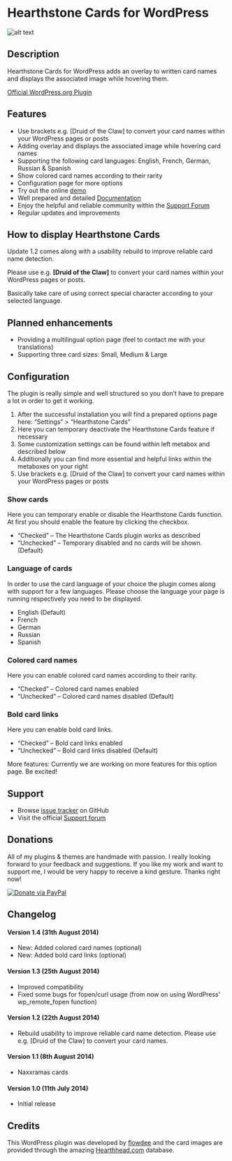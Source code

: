 # Hearthstone Cards for WordPress

![alt text](http://cdn.flowdee.de/assets/plugins/hearthstone-cards-for-wordpress-banner.png "Hearthstone Cards for WordPress")

## Description
Hearthstone Cards for WordPress adds an overlay to written card names and displays the associated image while hovering them.

[Official WordPress.org Plugin](http://wordpress.org/plugins/hearthstone-cards/)

## Features

* Use brackets e.g. [Druid of the Claw] to convert your card names within your WordPress pages or posts
* Adding overlay and displays the associated image while hovering card names
* Supporting the following card languages: English, French, German, Russian & Spanish
* Show colored card names according to their rarity
* Configuration page for more options
* Try out the online [demo](http://coder.flowdee.de/hearthstone-cards-for-wordpress/demo/)
* Well prepared and detailed [Documentation](http://coder.flowdee.de/hearthstone-cards-for-wordpress/documentation/)
* Enjoy the helpful and reliable community within the [Support Forum](http://coder.flowdee.de/forum/)
* Regular updates and improvements

## How to display Hearthstone Cards
Update 1.2 comes along with a usability rebuild to improve reliable card name detection.

Please use e.g. **[Druid of the Claw]** to convert your card names within your WordPress pages or posts.

Basically take care of using correct special character according to your selected language.

## Planned enhancements

* Providing a multilingual option page (feel to contact me with your translations)
* Supporting three card sizes: Small, Medium & Large

## Configuration

The plugin is really simple and well structured so you don’t have to prepare a lot in order to get it working.

1. After the successful installation you will find a prepared options page here: “Settings” > “Hearthstone Cards”
2. Here you can temporary deactivate the Hearthstone Cards feature if necessary
3. Some customization settings can be found within left metabox and described below
4. Additionally you can find more essential and helpful links within the metaboxes on your right
5. Use brackets e.g. [Druid of the Claw] to convert your card names within your WordPress pages or posts

### Show cards
Here you can temporary enable or disable the Hearthstone Cards function. At first you should enable the feature by clicking the checkbox.

* “Checked” – The Hearthstone Cards plugin works as described
* “Unchecked” – Temporary disabled and no cards will be shown. (Default)

### Language of cards
In order to use the card language of your choice the plugin comes along with support for a few languages. Please choose the language your page is running respectively you need to be displayed.

* English (Default)
* French
* German
* Russian
* Spanish

### Colored card names
Here you can enable colored card names according to their rarity.

* “Checked” – Colored card names enabled
* “Unchecked” – Colored card names disabled (Default)

### Bold card links
Here you can enable bold card links.

* “Checked” – Bold card links enabled
* “Unchecked” – Bold card links disabled (Default)

More features: Currently we are working on more features for this option page. Be excited!

## Support

* Browse [issue tracker](https://github.com/flowdee/hearthstone-cards-for-wordpress/issues) on GitHub
* Visit the official [Support forum](http://coder.flowdee.de/forum/)

## Donations

All of my plugins & themes are handmade with passion. I really looking forward to your feedback and suggestions. If you like my work and want to support me, I would be very happy to receive a kind gesture. Thanks right now!

[![Donate via PayPal](http://cdn.flowdee.de/assets/button-paypal-small.gif "Donate via PayPal")](https://www.paypal.com/cgi-bin/webscr?cmd=_s-xclick&hosted_button_id=BCQRWXARSHQTW)

## Changelog

#### Version 1.4 (31th August 2014)
* New: Added colored card names (optional)
* New: Added bold card links (optional)

#### Version 1.3 (25th August 2014)
* Improved compatibility
* Fixed some bugs for fopen/curl usage (from now on using WordPress' wp_remote_fopen function)

#### Version 1.2 (22th August 2014)
* Rebuild usability to improve reliable card name detection. Please use e.g. [Druid of the Claw] to convert your card names.

#### Version 1.1 (8th August 2014)
* Naxxramas cards

#### Version 1.0 (11th July 2014)
* Initial release

## Credits

This WordPress plugin was developed by [flowdee](http://www.flowdee.de/) and the card images are provided through the amazing [Hearthhead.com](www.hearthhead.com/) database.
